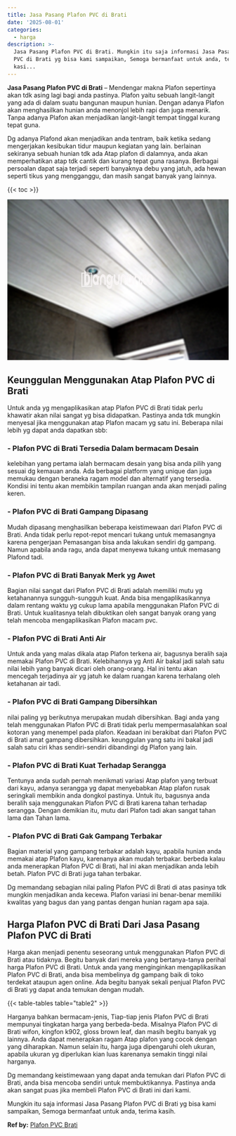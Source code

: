 ```yaml
---
title: Jasa Pasang Plafon PVC di Brati
date: '2025-08-01'
categories:
  - harga
description: >-
  Jasa Pasang Plafon PVC di Brati. Mungkin itu saja informasi Jasa Pasang Plafon
  PVC di Brati yg bisa kami sampaikan, Semoga bermanfaat untuk anda, terima
  kasi...
---
```


**Jasa Pasang Plafon PVC di Brati** – Mendengar makna Plafon sepertinya akan tdk asing lagi bagi anda pastinya. Plafon yaitu sebuah langit-langit yang ada di dalam suatu bangunan maupun hunian. Dengan adanya Plafon akan menghasilkan hunian anda menonjol lebih rapi dan juga menarik. Tanpa adanya Plafon akan menjadikan langit-langit tempat tinggal kurang tepat guna.

Dg adanya Plafond akan menjadikan anda tentram, baik ketika sedang mengerjakan kesibukan tidur maupun kegiatan yang lain. berlainan sekiranya sebuah hunian tdk ada Atap plafon di dalamnya, anda akan memperhatikan atap tdk cantik dan kurang tepat guna rasanya. Berbagai persoalan dapat saja terjadi seperti banyaknya debu yang jatuh, ada hewan seperti tikus yang mengganggu, dan masih sangat banyak yang lainnya.

{{< toc >}}

![Jasa Pasang Plafon PVC di Brati](/images/flafond-pvc-murah25.png)

## Keunggulan Menggunakan Atap Plafon PVC di Brati

Untuk anda yg mengaplikasikan atap Plafon PVC di Brati tidak perlu khawatir akan nilai sangat yg bisa didapatkan. Pastinya anda tdk mungkin menyesal jika menggunakan atap Plafon macam yg satu ini. Beberapa nilai lebih yg dapat anda dapatkan sbb:

### \- Plafon PVC di Brati Tersedia Dalam bermacam Desain

kelebihan yang pertama ialah bermacam desain yang bisa anda pilih yang sesuai dg kemauan anda. Ada berbagai platform yang unique dan juga memukau dengan beraneka ragam model dan alternatif yang tersedia. Kondisi ini tentu akan membikin tampilan ruangan anda akan menjadi paling keren.

### \- Plafon PVC di Brati Gampang Dipasang

Mudah dipasang menghasilkan beberapa keistimewaan dari Plafon PVC di Brati. Anda tidak perlu repot-repot mencari tukang untuk memasangnya karena pengerjaan Pemasangan bisa anda lakukan sendiri dg gampang. Namun apabila anda ragu, anda dapat menyewa tukang untuk memasang Plafond tadi.

### \- Plafon PVC di Brati Banyak Merk yg Awet

Bagian nilai sangat dari Plafon PVC di Brati adalah memiliki mutu yg ketahanannya sungguh-sungguh kuat. Anda bisa mengaplikasikannya dalam rentang waktu yg cukup lama apabila menggunakan Plafon PVC di Brati. Untuk kualitasnya telah dibuktikan oleh sangat banyak orang yang telah mencoba mengaplikasikan Plafon macam pvc.

### \- Plafon PVC di Brati Anti Air

Untuk anda yang malas dikala atap Plafon terkena air, bagusnya beralih saja memakai Plafon PVC di Brati. Kelebihannya yg Anti Air bakal jadi salah satu nilai lebih yang banyak dicari oleh orang-orang. Hal ini tentu akan mencegah terjadinya air yg jatuh ke dalam ruangan karena terhalang oleh ketahanan air tadi.

### \- Plafon PVC di Brati Gampang Dibersihkan

nilai paling yg berikutnya merupakan mudah dibersihkan. Bagi anda yang telah menggunakan Plafon PVC di Brati tidak perlu mempermasalahkan soal kotoran yang menempel pada plafon. Keadaan ini berakibat dari Plafon PVC di Brati amat gampang dibersihkan. keunggulan yang satu ini bakal jadi salah satu ciri khas sendiri-sendiri dibandingi dg Plafon yang lain.

### \- Plafon PVC di Brati Kuat Terhadap Serangga

Tentunya anda sudah pernah menikmati variasi Atap plafon yang terbuat dari kayu, adanya serangga yg dapat menyebabkan Atap plafon rusak seringkali membikin anda dongkol pastinya. Untuk itu, bagusnya anda beralih saja menggunakan Plafon PVC di Brati karena tahan terhadap serangga. Dengan demikian itu, mutu dari Plafon tadi akan sangat tahan lama dan Tahan lama.

### \- Plafon PVC di Brati Gak Gampang Terbakar

Bagian material yang gampang terbakar adalah kayu, apabila hunian anda memakai atap Plafon kayu, karenanya akan mudah terbakar. berbeda kalau anda menerapkan Plafon PVC di Brati, hal ini akan menjadikan anda lebih betah. Plafon PVC di Brati juga tahan terbakar.

Dg memandang sebagian nilai paling Plafon PVC di Brati di atas pasinya tdk mungkin menjadikan anda kecewa. Plafon variasi ini benar-benar memiliki kwalitas yang bagus dan yang pantas dengan hunian ragam apa saja.

## Harga Plafon PVC di Brati Dari Jasa Pasang Plafon PVC di Brati

Harga akan menjadi penentu seseorang untuk menggunakan Plafon PVC di Brati atau tidaknya. Begitu banyak dari mereka yang bertanya-tanya perihal harga Plafon PVC di Brati. Untuk anda yang menginginkan mengaplikasikan Plafon PVC di Brati, anda bisa membelinya dg gampang baik di toko terdekat ataupun agen online. Ada begitu banyak sekali penjual Plafon PVC di Brati yg dapat anda temukan dengan mudah.

{{< table-tables table="table2" >}}

Harganya bahkan bermacam-jenis, Tiap-tiap jenis Plafon PVC di Brati mempunyai tingkatan harga yang berbeda-beda. Misalnya Plafon PVC di Brati wifon, kingfon k902, gloss brown leaf, dan masih begitu banyak yg lainnya. Anda dapat menerapkan ragam Atap plafon yang cocok dengan yang diharapkan. Namun selain itu, harga juga dipengaruhi oleh ukuran, apabila ukuran yg diperlukan kian luas karenanya semakin tinggi nilai harganya.

Dg memandang keistimewaan yang dapat anda temukan dari Plafon PVC di Brati, anda bisa mencoba sendiri untuk membuktikannya. Pastinya anda akan sangat puas jika membeli Plafon PVC di Brati ini dari kami.

Mungkin itu saja informasi Jasa Pasang Plafon PVC di Brati yg bisa kami sampaikan, Semoga bermanfaat untuk anda, terima kasih.

**Ref by:** [Plafon PVC Brati](https://id.wikipedia.org/wiki/Plafon)
